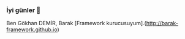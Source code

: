 ### İyi günler 👋

Ben Gökhan DEMİR, Barak [Framework kurucusuyum].(http://barak-framework.github.io)
